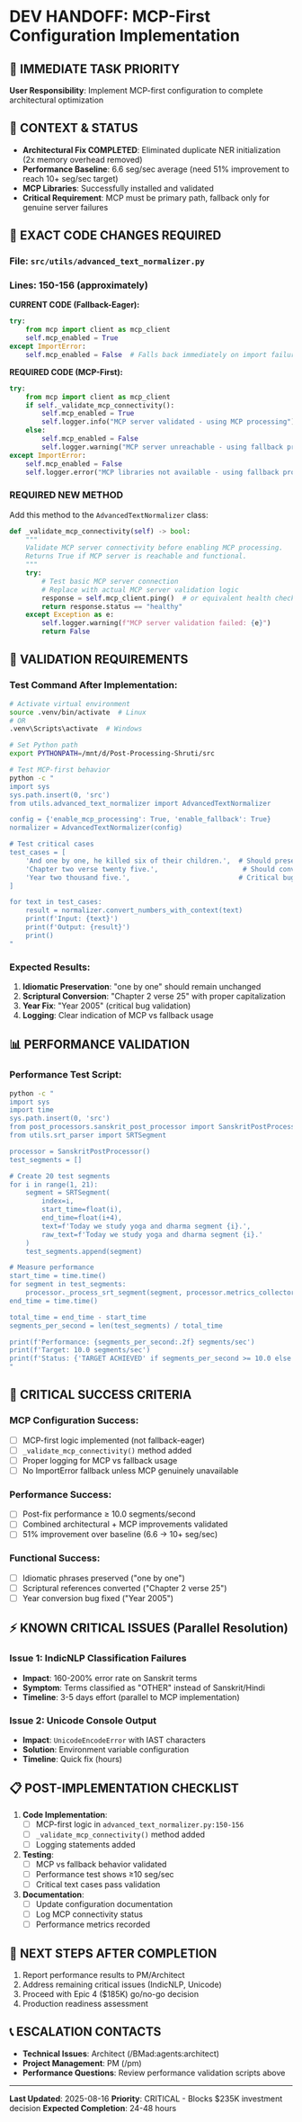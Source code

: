 # DEV HANDOFF: MCP-First Configuration Implementation

## 🎯 **IMMEDIATE TASK PRIORITY**
**User Responsibility**: Implement MCP-first configuration to complete architectural optimization

## 📍 **CONTEXT & STATUS**
- **Architectural Fix COMPLETED**: Eliminated duplicate NER initialization (2x memory overhead removed)
- **Performance Baseline**: 6.6 seg/sec average (need 51% improvement to reach 10+ seg/sec target)
- **MCP Libraries**: Successfully installed and validated
- **Critical Requirement**: MCP must be primary path, fallback only for genuine server failures

## 🔧 **EXACT CODE CHANGES REQUIRED**

### **File**: `src/utils/advanced_text_normalizer.py`
### **Lines**: 150-156 (approximately)

**CURRENT CODE (Fallback-Eager):**
```python
try:
    from mcp import client as mcp_client
    self.mcp_enabled = True
except ImportError:
    self.mcp_enabled = False  # Falls back immediately on import failure
```

**REQUIRED CODE (MCP-First):**
```python
try:
    from mcp import client as mcp_client
    if self._validate_mcp_connectivity():
        self.mcp_enabled = True
        self.logger.info("MCP server validated - using MCP processing")
    else:
        self.mcp_enabled = False
        self.logger.warning("MCP server unreachable - using fallback processing")
except ImportError:
    self.mcp_enabled = False
    self.logger.error("MCP libraries not available - using fallback processing")
```

### **REQUIRED NEW METHOD**
Add this method to the `AdvancedTextNormalizer` class:

```python
def _validate_mcp_connectivity(self) -> bool:
    """
    Validate MCP server connectivity before enabling MCP processing.
    Returns True if MCP server is reachable and functional.
    """
    try:
        # Test basic MCP server connection
        # Replace with actual MCP server validation logic
        response = self.mcp_client.ping()  # or equivalent health check
        return response.status == "healthy"
    except Exception as e:
        self.logger.warning(f"MCP server validation failed: {e}")
        return False
```

## 🧪 **VALIDATION REQUIREMENTS**

### **Test Command After Implementation:**
```bash
# Activate virtual environment
source .venv/bin/activate  # Linux
# OR
.venv\Scripts\activate  # Windows

# Set Python path
export PYTHONPATH=/mnt/d/Post-Processing-Shruti/src

# Test MCP-first behavior
python -c "
import sys
sys.path.insert(0, 'src')
from utils.advanced_text_normalizer import AdvancedTextNormalizer

config = {'enable_mcp_processing': True, 'enable_fallback': True}
normalizer = AdvancedTextNormalizer(config)

# Test critical cases
test_cases = [
    'And one by one, he killed six of their children.',  # Should preserve idiomatic
    'Chapter two verse twenty five.',                     # Should convert to digits
    'Year two thousand five.',                           # Critical bug fix test
]

for text in test_cases:
    result = normalizer.convert_numbers_with_context(text)
    print(f'Input: {text}')
    print(f'Output: {result}')
    print()
"
```

### **Expected Results:**
1. **Idiomatic Preservation**: "one by one" should remain unchanged
2. **Scriptural Conversion**: "Chapter 2 verse 25" with proper capitalization
3. **Year Fix**: "Year 2005" (critical bug validation)
4. **Logging**: Clear indication of MCP vs fallback usage

## 📊 **PERFORMANCE VALIDATION**

### **Performance Test Script:**
```bash
python -c "
import sys
import time
sys.path.insert(0, 'src')
from post_processors.sanskrit_post_processor import SanskritPostProcessor
from utils.srt_parser import SRTSegment

processor = SanskritPostProcessor()
test_segments = []

# Create 20 test segments
for i in range(1, 21):
    segment = SRTSegment(
        index=i,
        start_time=float(i),
        end_time=float(i+4),
        text=f'Today we study yoga and dharma segment {i}.',
        raw_text=f'Today we study yoga and dharma segment {i}.'
    )
    test_segments.append(segment)

# Measure performance
start_time = time.time()
for segment in test_segments:
    processor._process_srt_segment(segment, processor.metrics_collector.create_file_metrics('test'))
end_time = time.time()

total_time = end_time - start_time
segments_per_second = len(test_segments) / total_time

print(f'Performance: {segments_per_second:.2f} segments/sec')
print(f'Target: 10.0 segments/sec')
print(f'Status: {'TARGET ACHIEVED' if segments_per_second >= 10.0 else 'NEEDS IMPROVEMENT'}')
"
```

## 🚨 **CRITICAL SUCCESS CRITERIA**

### **MCP Configuration Success:**
- [ ] MCP-first logic implemented (not fallback-eager)
- [ ] `_validate_mcp_connectivity()` method added
- [ ] Proper logging for MCP vs fallback usage
- [ ] No ImportError fallback unless MCP genuinely unavailable

### **Performance Success:**
- [ ] Post-fix performance ≥ 10.0 segments/second
- [ ] Combined architectural + MCP improvements validated
- [ ] 51% improvement over baseline (6.6 → 10+ seg/sec)

### **Functional Success:**
- [ ] Idiomatic phrases preserved ("one by one")
- [ ] Scriptural references converted ("Chapter 2 verse 25")
- [ ] Year conversion bug fixed ("Year 2005")

## ⚡ **KNOWN CRITICAL ISSUES (Parallel Resolution)**

### **Issue 1: IndicNLP Classification Failures**
- **Impact**: 160-200% error rate on Sanskrit terms
- **Symptom**: Terms classified as "OTHER" instead of Sanskrit/Hindi
- **Timeline**: 3-5 days effort (parallel to MCP implementation)

### **Issue 2: Unicode Console Output**
- **Impact**: `UnicodeEncodeError` with IAST characters
- **Solution**: Environment variable configuration
- **Timeline**: Quick fix (hours)

## 📋 **POST-IMPLEMENTATION CHECKLIST**

1. **Code Implementation**:
   - [ ] MCP-first logic in `advanced_text_normalizer.py:150-156`
   - [ ] `_validate_mcp_connectivity()` method added
   - [ ] Logging statements added

2. **Testing**:
   - [ ] MCP vs fallback behavior validated
   - [ ] Performance test shows ≥10 seg/sec
   - [ ] Critical text cases pass validation

3. **Documentation**:
   - [ ] Update configuration documentation
   - [ ] Log MCP connectivity status
   - [ ] Performance metrics recorded

## 🔄 **NEXT STEPS AFTER COMPLETION**
1. Report performance results to PM/Architect
2. Address remaining critical issues (IndicNLP, Unicode)
3. Proceed with Epic 4 ($185K) go/no-go decision
4. Production readiness assessment

## 📞 **ESCALATION CONTACTS**
- **Technical Issues**: Architect (/BMad:agents:architect)
- **Project Management**: PM (/pm)
- **Performance Questions**: Review performance validation scripts above

---
**Last Updated**: 2025-08-16
**Priority**: CRITICAL - Blocks $235K investment decision
**Expected Completion**: 24-48 hours